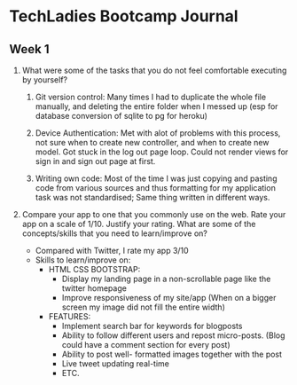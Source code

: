 
# TechLadies Bootcamp Journal

## Week 1

1. What were some of the tasks that you do not feel comfortable executing by yourself?

	1. Git version control: Many times I had to duplicate the whole file manually, and deleting the entire folder when I messed up (esp for database conversion of sqlite to pg for heroku)

	2. Device Authentication: Met with alot of problems with this process, not sure when to create new controller, and when to create new model. Got stuck in the log out page loop. Could not render views for sign in and sign out page at first. 

	3. Writing own code: Most of the time I was just copying and pasting code from various sources and thus formatting for my application task was not standardised; Same thing written in different ways.


 2. Compare your app to one that you commonly use on the web. Rate your app on a scale of 1/10. Justify your rating. What are some of the concepts/skills that you need to learn/improve on?


    -  Compared with Twitter, I rate my app 3/10
    -  Skills to learn/improve on:
		- HTML CSS BOOTSTRAP:
			- Display my landing page in a non-scrollable page like the twitter homepage
			- Improve responsiveness of my site/app (When on a bigger screen my image did not fill the entire width)
		- FEATURES:
			- Implement search bar for keywords for blogposts
			- Ability to follow different users and repost micro-posts. (Blog could have a comment section for every post)
			- Ability to post well- formatted images together with the post
			- Live tweet updating real-time
			- ETC. 




